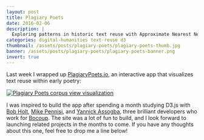 ```yaml
---
layout: post
title: Plagiary Poets
date: 2016-02-06
description: |
  Exploring patterns in historic text reuse with Approximate Nearest Neighbors (Oh Ya!) and D3.js.
categories: digital-humanities text-reuse d3
thumbnail: /assets/posts/plagiary-poets/plagiary-poets-thumb.jpg
banner: /assets/posts/plagiary-poets/plagiary-poets-banner.png
invert: true
---
```


Last week I wrapped up [PlagiaryPoets.io][plagiary-poets], an interactive app that visualizes text reuse within early poetry:

<a href='http://plagiarypoets.io'>
  <img class='large' src='{{ site.baseurl }}/assets/posts/plagiary-poets/plagiary-poets.png' style='border:1px solid #ccc;' alt='Plagiary Poets corpus view visualization'>
</a>

I was inspired to build the app after spending a month studying D3.js with [Bob Holt][bob-holt], [Mike Pennisi][mike-pennisi], and [Yannick Assogba][yannick-assogba], three brilliant developers who work for [Bocoup][bocoup]. The site was a lot of fun to build, and I look forward to launching related projects in the months to come. If you have any thoughts about this one, feel free to drop me a line below!

[plagiary-poets]:http://plagiarypoets.io
[bob-holt]:https://github.com/bobholt
[mike-pennisi]:https://github.com/jugglinmike
[yannick-assogba]:http://yannickassogba.info/
[bocoup]:https://bocoup.com/
